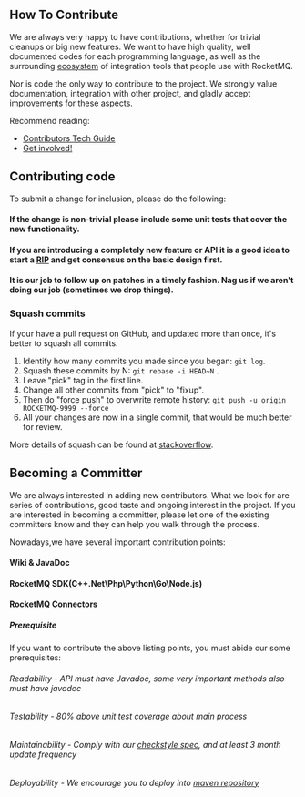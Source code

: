 ## How To Contribute

We are always very happy to have contributions, whether for trivial cleanups or big new features.
We want to have high quality, well documented codes for each programming language, as well as the surrounding [ecosystem](https://github.com/apache/rocketmq-externals) of integration tools that people use with RocketMQ.

Nor is code the only way to contribute to the project. We strongly value documentation, integration with other project, and gladly accept improvements for these aspects.

Recommend reading:
 * [Contributors Tech Guide](http://www.apache.org/dev/contributors)
 * [Get involved!](http://www.apache.org/foundation/getinvolved.html)

## Contributing code

To submit a change for inclusion, please do the following:

#### If the change is non-trivial please include some unit tests that cover the new functionality.
#### If you are introducing a completely new feature or API it is a good idea to start a [RIP](https://github.com/apache/rocketmq/wiki/RocketMQ-Improvement-Proposal) and get consensus on the basic design first.
#### It is our job to follow up on patches in a timely fashion. Nag us if we aren't doing our job (sometimes we drop things).

### Squash commits

If your have a pull request on GitHub, and updated more than once, it's better to squash all commits.

1. Identify how many commits you made since you began: ``git log``.
2. Squash these commits by N: ``git rebase -i HEAD~N`` .
3. Leave "pick" tag in the first line.
4. Change all other commits from "pick" to "fixup".
5. Then do "force push" to overwrite remote history: ``git push -u origin ROCKETMQ-9999 --force``
6. All your changes are now in a single commit, that would be much better for review.

More details of squash can be found at [stackoverflow](https://stackoverflow.com/questions/5189560/squash-my-last-x-commits-together-using-git).

## Becoming a Committer

We are always interested in adding new contributors. What we look for are series of contributions, good taste and ongoing interest in the project. If you are interested in becoming a committer, please let one of the existing committers know and they can help you walk through the process.

Nowadays,we have several important contribution points:
#### Wiki & JavaDoc
#### RocketMQ SDK(C++\.Net\Php\Python\Go\Node.js)
#### RocketMQ Connectors

##### Prerequisite
If you want to contribute the above listing points, you must abide our some prerequisites:

###### Readability - API must have Javadoc, some very important methods also must have javadoc
###### Testability - 80% above unit test coverage about main process
###### Maintainability - Comply with our [checkstyle spec](style/rmq_checkstyle.xml), and at least 3 month update frequency
###### Deployability - We encourage you to deploy into [maven repository](http://search.maven.org/)
